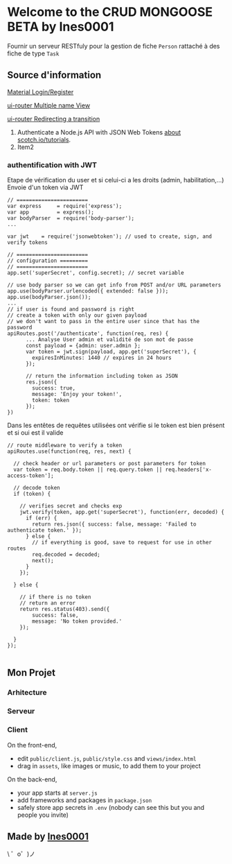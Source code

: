 # Welcome to the CRUD MONGOOSE BETA by Ines0001


Fournir un serveur RESTfuly pour la gestion de fiche `Person` rattaché à des fiche de type `Task`


## Source d'information

[Material Login/Register](https://www.supinfo.com/articles/single/184-decouverte-angular-material)

[ui-router Multiple name View](https://github.com/angular-ui/ui-router/wiki/Multiple-Named-Views)

[ui-router Redirecting a transition](https://github.com/angular-ui/ui-router/wiki/Multiple-Named-Views)



1. Authenticate a Node.js API with JSON Web Tokens [about scotch.io/tutorials](https://scotch.io/tutorials/authenticate-a-node-js-api-with-json-web-tokens).
2. Item2
### authentification with JWT

Etape de vérification du user et si celui-ci a les droits (admin, habilitation,...)
Envoie d'un token via JWT
```
// =======================
var express     = require('express');
var app         = express();
var bodyParser  = require('body-parser');
...

var jwt    = require('jsonwebtoken'); // used to create, sign, and verify tokens

// =======================
// configuration =========
// =======================
app.set('superSecret', config.secret); // secret variable

// use body parser so we can get info from POST and/or URL parameters
app.use(bodyParser.urlencoded({ extended: false }));
app.use(bodyParser.json());
...
// if user is found and password is right
// create a token with only our given payload
// we don't want to pass in the entire user since that has the password
apiRoutes.post('/authenticate', function(req, res) {
      ... Analyse User admin et validité de son mot de passe
      const payload = {admin: user.admin };
      var token = jwt.sign(payload, app.get('superSecret'), {
        expiresInMinutes: 1440 // expires in 24 hours
      });

      // return the information including token as JSON
      res.json({
        success: true,
        message: 'Enjoy your token!',
        token: token
      });
})  
```
Dans les entêtes de requêtes utilisées ont vérifie si le token est bien présent
et si oui est il valide
```
// route middleware to verify a token
apiRoutes.use(function(req, res, next) {

  // check header or url parameters or post parameters for token
  var token = req.body.token || req.query.token || req.headers['x-access-token'];

  // decode token
  if (token) {

    // verifies secret and checks exp
    jwt.verify(token, app.get('superSecret'), function(err, decoded) {      
      if (err) {
        return res.json({ success: false, message: 'Failed to authenticate token.' });    
      } else {
        // if everything is good, save to request for use in other routes
        req.decoded = decoded;    
        next();
      }
    });

  } else {

    // if there is no token
    // return an error
    return res.status(403).send({ 
        success: false, 
        message: 'No token provided.' 
    });

  }
});


```

## Mon Projet

### Arhitecture

### Serveur

### Client

On the front-end,
- edit `public/client.js`, `public/style.css` and `views/index.html`
- drag in `assets`, like images or music, to add them to your project

On the back-end,
- your app starts at `server.js`
- add frameworks and packages in `package.json`
- safely store app secrets in `.env` (nobody can see this but you and people you invite)


Made by [Ines0001](https://github.com/Ines0001-TUTO-MEANS/crud_mongoose)
-------------------

\ ゜o゜)ノ
